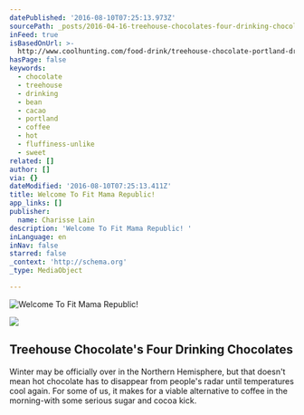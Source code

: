 ```yaml
---
datePublished: '2016-08-10T07:25:13.973Z'
sourcePath: _posts/2016-04-16-treehouse-chocolates-four-drinking-chocolates.md
inFeed: true
isBasedOnUrl: >-
  http://www.coolhunting.com/food-drink/treehouse-chocolate-portland-drinking-chocolate
hasPage: false
keywords:
  - chocolate
  - treehouse
  - drinking
  - bean
  - cacao
  - portland
  - coffee
  - hot
  - fluffiness-unlike
  - sweet
related: []
author: []
via: {}
dateModified: '2016-08-10T07:25:13.411Z'
title: Welcome To Fit Mama Republic!
app_links: []
publisher:
  name: Charisse Lain
description: 'Welcome To Fit Mama Republic! '
inLanguage: en
inNav: false
starred: false
_context: 'http://schema.org'
_type: MediaObject

---
```

![Welcome To Fit Mama Republic! ](https://the-grid-user-content.s3-us-west-2.amazonaws.com/f23c8eaa-2c35-4a75-a6a4-d0822f6f7d55.jpg)

<article style=""><img src="https://s3-us-west-2.amazonaws.com/the-grid-img/p/707cfeb12d925cddf6493a0f7a931b18979b2c86.jpg" /><h1>Treehouse Chocolate's Four Drinking Chocolates</h1><p>Winter may be officially over in the Northern Hemisphere, but that doesn't mean hot chocolate has to disappear from people's radar until temperatures cool again. For some of us, it makes for a viable alternative to coffee in the morning-with some serious sugar and cocoa kick.</p></article>
